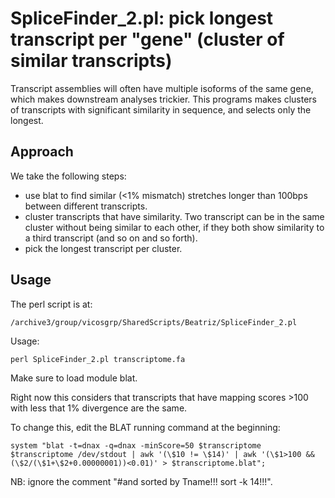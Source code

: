# SpliceFinder_2.pl: pick longest transcript per "gene" (cluster of similar transcripts)

Transcript assemblies will often have multiple isoforms of the same gene, which makes downstream analyses trickier. This programs makes clusters of transcripts with significant similarity in sequence, and selects only the longest.

## Approach

We take the following steps:
* use blat to find similar (<1% mismatch) stretches longer than 100bps between different transcripts.
* cluster transcripts that have similarity. Two transcript can be in the same cluster without being similar to each other, if they both show similarity to a third transcript (and so on and so forth).
* pick the longest transcript per cluster.

## Usage

The perl script is at:
```
/archive3/group/vicosgrp/SharedScripts/Beatriz/SpliceFinder_2.pl
```

Usage: 

```
perl SpliceFinder_2.pl transcriptome.fa
```

Make sure to load module blat.

Right now this considers that transcripts that have mapping scores >100 with less that 1% divergence are the same. 

To change this, edit the BLAT running command at the beginning:
```
system "blat -t=dnax -q=dnax -minScore=50 $transcriptome $transcriptome /dev/stdout | awk '(\$10 != \$14)' | awk '(\$1>100 && (\$2/(\$1+\$2+0.00000001))<0.01)' > $transcriptome.blat";
```

NB: ignore the comment "#and sorted by Tname!!! sort -k 14!!!".
